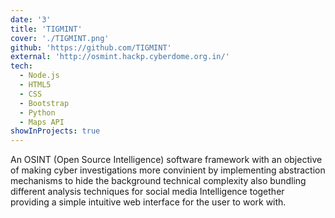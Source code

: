 ```yaml
---
date: '3'
title: 'TIGMINT'
cover: './TIGMINT.png'
github: 'https://github.com/TIGMINT'
external: 'http://osmint.hackp.cyberdome.org.in/'
tech:
  - Node.js
  - HTML5
  - CSS
  - Bootstrap
  - Python
  - Maps API
showInProjects: true
---
```


An OSINT (Open Source Intelligence) software framework with an objective of making cyber investigations more convinient by implementing abstraction mechanisms to hide the background technical complexity also bundling different analysis techniques for social media Intelligence together providing a simple intuitive web interface for the user to work with.
